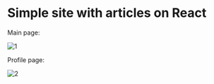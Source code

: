 # Simple site with articles on React
Main page:

![1](https://user-images.githubusercontent.com/43705583/159857180-749a9361-2b1c-45b8-afcc-e72e4a9bc697.PNG)

Profile page:

![2](https://user-images.githubusercontent.com/43705583/159857195-279b85d8-5653-400b-adb6-8ff751b6234e.PNG)

